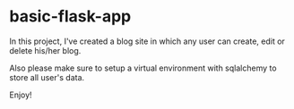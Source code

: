 # basic-flask-app
In this project, I've created a blog site in which any user can create, edit or delete his/her blog.

Also please make sure to setup a virtual environment with sqlalchemy to store all user's data.

Enjoy!
